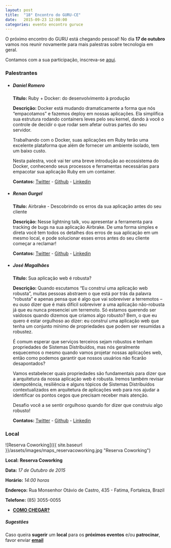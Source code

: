 ```yaml
---
layout: post
title:  "18° Encontro do GURU-CE"
date:   2015-09-23 12:00:00
categories: evento encontro guruce
---
```


O próximo encontro do GURU está chegando pessoal! No dia **17 de outubro** vamos nos reunir novamente para mais palestras sobre tecnologia em geral.

Contamos com a sua participação, inscreva-se [aqui](http://even.tc/18o-encontro-do-guru-ce).


### Palestrantes

- ##### Daniel Romero
    __Título:__ Ruby + Docker: do desenvolvimento à produção

    __Descrição:__  Docker está mudando dramaticamente a forma que nós “empacotamos” e fazemos deploy em nossas aplicações. Ela simplifica sua estrutura rodando containers leves pelo seu kernel, dando à você o controle de decidir o que rodar sem afetar outras partes do seu servidor.

    Trabalhando com o Docker, suas aplicações em Ruby terão uma excelente plataforma que além de fornecer um ambiente isolado, tem um baixo custo.

    Nesta palestra, você vai ter uma breve introdução ao ecossistema do Docker, conhecendo seus processos e ferramentas necessárias para empacotar sua aplicação Ruby em um container.

    __Contatos:__ [Twitter](https://twitter.com/infoslack) - [Github](https://github.com/infoslack) - [Linkedin](https://www.linkedin.com/in/infoslack)

- ##### Renan Gurgel
    __Título:__ Airbrake - Descobrindo os erros da sua aplicação antes do seu cliente

    __Descrição:__ Nesse lightning talk, vou apresentar a ferramenta para tracking de bugs na sua aplicação Airbrake. De uma forma simples e direta você tem todos os detalhes dos erros de sua aplicação em um mesmo local, e pode solucionar esses erros antes do seu cliente começar a reclamar!

    __Contatos:__ [Twitter](https://twitter.com/gurgelrenan) - [Github](https://github.com/gurgelrenan) - [Linkedin](https://www.linkedin.com/in/gurgelrenan)

- ##### José Magalhães
    __Título:__  Sua aplicação web é robusta?

    __Descrição:__ Quando escutamos “Eu construí uma aplicação web robusta”, muitas pessoas abstraem o que está por trás da palavra “robusta” e apenas pensa que é algo que vai sobreviver a terremotos – eu ouso dizer que é mais difícil sobreviver a uma aplicação não-robusta já que eu nunca presenciei um terremoto. Só estamos querendo ser vaidosos quando dizemos que criamos algo robusto? Bem, o que eu quero é estar orgulhoso ao dizer: eu construí uma aplicação web que tenha um conjunto mínimo de propriedades que podem ser resumidas a robustez.

    É comum esperar que serviços terceiros sejam robustos e tenham propriedades de Sistemas Distribuídos, mas nós geralmente esquecemos o mesmo quando vamos projetar nossas aplicações web, então como podemos garantir que nossos usuários não ficarão desapontados?

    Vamos estabelecer quais propriedades são fundamentais para dizer que a arquitetura da nossa aplicação web é robusta. Iremos também revisar idempotência, resiliência e alguns tópicos de Sistemas Distribuídos contextualizados em arquitetura de aplicações web para nos ajudar a identificar os pontos cegos que precisam receber mais atenção.

    Desafio você a se sentir orgulhoso quando for dizer que construiu algo robusto!

    __Contatos:__ [Twitter](https://twitter.com/franzejr) - [Github](https://github.com/franzejr) - [Linkedin](https://br.linkedin.com/in/franzejr/pt)


### Local

![Reserva Coworking]({{ site.baseurl }}/assets/images/maps_reservacoworking.jpg "Reserva Coworking")

__Local:__ __Reserva Coworking__

__Data:__ _17 de Outubro de 2015_

__Horário:__ _14:00 horas_

__Endereço:__ Rua Monsenhor Otávio de Castro, 435 - Fatima, Fortaleza, Brazil

__Telefone:__ (85) 3055-0055

* __[COMO CHEGAR?](https://www.google.com.br/maps/dir/''/reserva+coworking/@-3.7463338,-38.6009043,12z/data=!3m1!4b1!4m8!4m7!1m0!1m5!1m1!1s0x7c7491dff6ec74d:0x7819d565e799a88e!2m2!1d-38.5270867!2d-3.7463369)__


##### Sugestões

Caso queira __sugerir__ um __local__ para os __próximos eventos__ e/ou __patrocinar__, favor enviar __[email](mailto:%66%69%6C%69%70%65%62%61%72%63%6F%73%40%67%6D%61%69%6C%2E%63%6F%6D%2C%68%65%72%6D%69%6E%69%6F%63%65%73%61%72%40%67%6D%61%69%6C%2E%63%6F%6D)__
